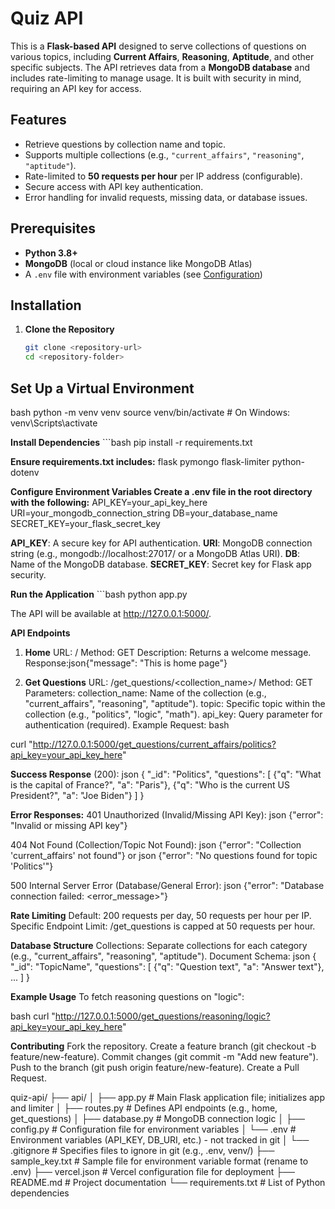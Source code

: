 # Quiz API

This is a **Flask-based API** designed to serve collections of questions on various topics, including **Current Affairs**, **Reasoning**, **Aptitude**, and other specific subjects. The API retrieves data from a **MongoDB database** and includes rate-limiting to manage usage. It is built with security in mind, requiring an API key for access.

## Features
- Retrieve questions by collection name and topic.
- Supports multiple collections (e.g., `"current_affairs"`, `"reasoning"`, `"aptitude"`).
- Rate-limited to **50 requests per hour** per IP address (configurable).
- Secure access with API key authentication.
- Error handling for invalid requests, missing data, or database issues.

## Prerequisites
- **Python 3.8+**
- **MongoDB** (local or cloud instance like MongoDB Atlas)
- A `.env` file with environment variables (see [Configuration](#configuration))

## Installation

1. **Clone the Repository**
   ```bash
   git clone <repository-url>
   cd <repository-folder>

## Set Up a Virtual Environment
bash
python -m venv venv
source venv/bin/activate  # On Windows: venv\Scripts\activate

**Install Dependencies**
    ```bash
    pip install -r requirements.txt

**Ensure requirements.txt includes:**
    flask
    pymongo
    flask-limiter
    python-dotenv

**Configure Environment Variables Create a .env file in the root directory with the following:**
    API_KEY=your_api_key_here
    URI=your_mongodb_connection_string
    DB=your_database_name
    SECRET_KEY=your_flask_secret_key

**API_KEY**: A secure key for API authentication.
**URI**: MongoDB connection string (e.g., mongodb://localhost:27017/ or a MongoDB Atlas URI).
**DB**: Name of the MongoDB database.
**SECRET_KEY**: Secret key for Flask app security.

**Run the Application**
    ```bash
    python app.py

The API will be available at http://127.0.0.1:5000/.

**API Endpoints**

1. **Home**
URL: /
Method: GET
Description: Returns a welcome message.
Response:json{"message": "This is home page"}

2. **Get Questions**
URL: /get_questions/<collection_name>/<topic>
Method: GET
Parameters:
collection_name: Name of the collection (e.g., "current_affairs", "reasoning", "aptitude").
topic: Specific topic within the collection (e.g., "politics", "logic", "math").
api_key: Query parameter for authentication (required).
Example Request:
bash

curl "http://127.0.0.1:5000/get_questions/current_affairs/politics?api_key=your_api_key_here"

**Success Response** (200):
json
{
  "_id": "Politics",
  "questions": [
    {"q": "What is the capital of France?", "a": "Paris"},
    {"q": "Who is the current US President?", "a": "Joe Biden"}
  ]
}

**Error Responses:**
401 Unauthorized (Invalid/Missing API Key):
json
{"error": "Invalid or missing API key"}

404 Not Found (Collection/Topic Not Found):
json
{"error": "Collection 'current_affairs' not found"}
or
json
{"error": "No questions found for topic 'Politics'"}

500 Internal Server Error (Database/General Error):
json
{"error": "Database connection failed: <error_message>"}

**Rate Limiting**
Default: 200 requests per day, 50 requests per hour per IP.
Specific Endpoint Limit: /get_questions is capped at 50 requests per hour.

**Database Structure**
Collections: Separate collections for each category (e.g., "current_affairs", "reasoning", "aptitude").
Document Schema:
json
{
  "_id": "TopicName",
  "questions": [
    {"q": "Question text", "a": "Answer text"},
    ...
  ]
}

**Example Usage**
To fetch reasoning questions on "logic":

bash
curl "http://127.0.0.1:5000/get_questions/reasoning/logic?api_key=your_api_key_here"

**Contributing**
Fork the repository.
Create a feature branch (git checkout -b feature/new-feature).
Commit changes (git commit -m "Add new feature").
Push to the branch (git push origin feature/new-feature).
Create a Pull Request.



quiz-api/
├── api/
│   ├── app.py              # Main Flask application file; initializes app and limiter
│   ├── routes.py          # Defines API endpoints (e.g., home, get_questions)
│   ├── database.py        # MongoDB connection logic
│   ├── config.py          # Configuration file for environment variables 
│   └── .env              # Environment variables (API_KEY, DB_URI, etc.) - not tracked in git
│   └── .gitignore        # Specifies files to ignore in git (e.g., .env, venv/)
├── sample_key.txt        # Sample file for environment variable format (rename to .env)
├── vercel.json          # Vercel configuration file for deployment
├── README.md           # Project documentation
└── requirements.txt    # List of Python dependencies